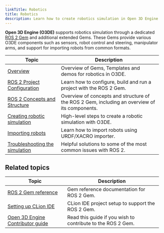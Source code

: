 ```yaml
---
linkTitle: Robotics
title: Robotics
description: Learn how to create robotics simulation in Open 3D Engine (O3DE) with ROS 2.
---
```


**Open 3D Engine (O3DE)** supports robotics simulation through a dedicated [ROS 2 Gem](/docs/user-guide/gems/reference/robotics/ros2) and additional extended Gems.
These Gems provide various O3DE components such as sensors, robot control and steering, manipulator arms, and support for importing robots from common formats.

| Topic                                                               | Description                                                                                   |
|---------------------------------------------------------------------|-----------------------------------------------------------------------------------------------|
| [Overview](overview.md)                                             | Overview of Gems, Templates and demos for robotics in O3DE.                                   |
| [ROS 2 Project Configuration](project-configuration.md)             | Learn how to configure, build and run a project with the ROS 2 Gem.                           |
| [ROS 2 Concepts and Structure](concepts-and-components-overview.md) | Overview of concepts and structure of the ROS 2 Gem, including an overview of its components. |
| [Creating robotic simulation](creating-robotic-simulation.md)       | High-level steps to create a robotic simulation with O3DE.                                    |
| [Importing robots](importing-robot.md)                             | Learn how to import robots using URDF/XACRO importer.                                                   |
| [Troubleshooting the simulation](troubleshooting.md)                | Helpful solutions to some of the most common issues with ROS 2.                               |


## Related topics

| Topic                                                                                                                      | Description                                                 |
|----------------------------------------------------------------------------------------------------------------------------|-------------------------------------------------------------|
| [ROS 2 Gem reference](/docs/user-guide/gems/reference/robotics/ros2)                                                       | Gem reference documentation for ROS 2 Gem.                  |
| [Setting up CLion IDE](https://github.com/o3de/o3de-extras/blob/development/Gems/ROS2/docs/guides/development_in_clion.md) | CLion IDE project setup to support the ROS 2 Gem.           |
| [Open 3D Engine Contributor guide](/docs/contributing)                                                                     | Read this guide if you wish to contribute to the ROS 2 Gem. |



